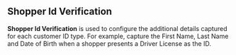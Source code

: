 ## Shopper Id Verification

**Shopper Id Verification** is used to configure the additional details captured for each customer ID type. For example, capture the First Name, Last Name and Date of Birth when a shopper presents a Driver License as the ID.